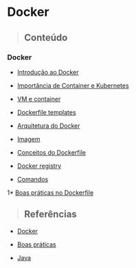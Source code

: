 # Docker

> ## **Conteúdo**

### Docker

* [Introdução ao Docker](./introducao-ao-docker.md)

* [Importância de Container e Kubernetes](./importância-containers-e-kubernetes.md)
    
* [VM e container](./vm-e-container.md)

* [Dockerfile templates](./dockerfile-templates.md)

* [Arquitetura do Docker](./arquitetura-docker.md)

* [Imagem](./conceito-imagem.md)

* [Conceitos do Dockerfile](./conceitos-dockerfile.md)

* [Docker registry](conceitos-docker-registry.md)

* [Comandos](./comandos.md)

1* [Boas práticas no Dockerfile](./good-practice/boas-praticas-dockerfile.md)

> ## **Referências**

* [Docker](./references.md)

* [Boas práticas](./good-practice/references.md)

* [Java](./java/references.md)